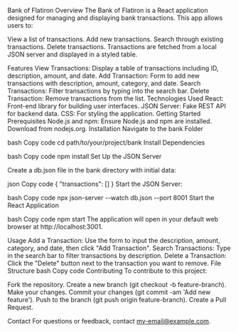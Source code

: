 Bank of Flatiron
Overview
The Bank of Flatiron is a React application designed for managing and displaying bank transactions. This app allows users to:

View a list of transactions.
Add new transactions.
Search through existing transactions.
Delete transactions.
Transactions are fetched from a local JSON server and displayed in a styled table.

Features
View Transactions: Display a table of transactions including ID, description, amount, and date.
Add Transaction: Form to add new transactions with description, amount, category, and date.
Search Transactions: Filter transactions by typing into the search bar.
Delete Transaction: Remove transactions from the list.
Technologies Used
React: Front-end library for building user interfaces.
JSON Server: Fake REST API for backend data.
CSS: For styling the application.
Getting Started
Prerequisites
Node.js and npm: Ensure Node.js and npm are installed. Download from nodejs.org.
Installation
Navigate to the bank Folder

bash
Copy code
cd path/to/your/project/bank
Install Dependencies

bash
Copy code
npm install
Set Up the JSON Server

Create a db.json file in the bank directory with initial data:

json
Copy code
{
"transactions": []
}
Start the JSON Server:

bash
Copy code
npx json-server --watch db.json --port 8001
Start the React Application

bash
Copy code
npm start
The application will open in your default web browser at http://localhost:3001.

Usage
Add a Transaction: Use the form to input the description, amount, category, and date, then click "Add Transaction".
Search Transactions: Type in the search bar to filter transactions by description.
Delete a Transaction: Click the "Delete" button next to the transaction you want to remove.
File Structure
bash
Copy code
Contributing
To contribute to this project:

Fork the repository.
Create a new branch (git checkout -b feature-branch).
Make your changes.
Commit your changes (git commit -am 'Add new feature').
Push to the branch (git push origin feature-branch).
Create a Pull Request.

Contact
For questions or feedback, contact my-email@example.com.
